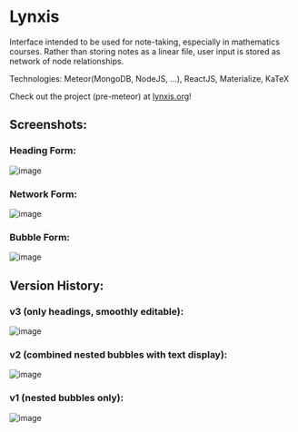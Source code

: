# Lynxis
Interface intended to be used for note-taking, especially in mathematics courses. Rather than storing notes as a linear file, user input is stored as network of node relationships.

Technologies: Meteor(MongoDB, NodeJS, ...), ReactJS, Materialize, KaTeX

Check out the project (pre-meteor) at [lynxis.org](http://lynxis.org/)!

## Screenshots:
### Heading Form:
![image](https://cloud.githubusercontent.com/assets/18433116/18409378/79bee0e2-76fa-11e6-9091-72a7d6d444ee.png)

### Network Form:
![image](https://cloud.githubusercontent.com/assets/18433116/18409383/88c5f648-76fa-11e6-8551-906067980dea.png)

### Bubble Form:
![image](https://cloud.githubusercontent.com/assets/18433116/18409392/d4bdd9f8-76fa-11e6-8bc9-b268108cd0c6.png)


## Version History:

### v3 (only headings, smoothly editable):
![image](https://cloud.githubusercontent.com/assets/18433116/17279672/4a8f72e0-572f-11e6-96bd-3398808d9816.png)
### v2 (combined nested bubbles with text display):
![image](https://cloud.githubusercontent.com/assets/18433116/15915487/7b1c0dc0-2d9e-11e6-9036-056657bf7ef9.png)
### v1 (nested bubbles only):
![image](https://cloud.githubusercontent.com/assets/18433116/15207649/4a486f68-17dc-11e6-83a6-478460995392.png)
